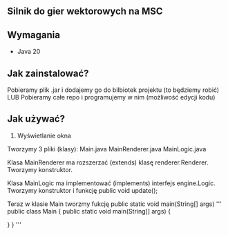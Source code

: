 Silnik do gier wektorowych na MSC
----------------------------------
Wymagania
----------------------
- Java 20

Jak zainstalować?
---------------------
Pobieramy plik .jar i dodajemy go do bilbiotek projektu (to będziemy robić)
LUB
Pobieramy całe repo i programujemy w nim (możliwość edycji kodu)

Jak używać?
----------------
1) Wyświetlanie okna

Tworzymy 3 pliki (klasy): Main.java MainRenderer.java MainLogic.java

Klasa MainRenderer ma rozszerzać (extends) klasę renderer.Renderer. Tworzymy konstruktor.

Klasa MainLogic ma implementować (implements) interfejs engine.Logic. Tworzymy konstruktor i funkcję public void update();

Teraz w klasie Main tworzmy fukcję public static void main(String[] args)
'''
public class Main {
   public static void main(String[] args) {
   
   }
}
'''
